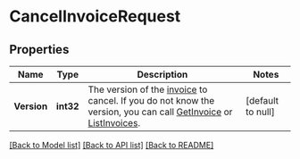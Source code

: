 # CancelInvoiceRequest

## Properties
Name | Type | Description | Notes
------------ | ------------- | ------------- | -------------
**Version** | **int32** | The version of the [invoice](https://developer.squareup.com/reference/square_2024-07-17/objects/Invoice) to cancel. If you do not know the version, you can call  [GetInvoice](https://developer.squareup.com/reference/square_2024-07-17/invoices-api/get-invoice) or [ListInvoices](https://developer.squareup.com/reference/square_2024-07-17/invoices-api/list-invoices). | [default to null]

[[Back to Model list]](../README.md#documentation-for-models) [[Back to API list]](../README.md#documentation-for-api-endpoints) [[Back to README]](../README.md)

